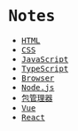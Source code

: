 # <samp>Notes</samp>

- <samp>[HTML](/notes/HTML/)</samp>
- <samp>[CSS](/notes/CSS/)</samp>
- <samp>[JavaScript](/notes/JavaScript/)</samp>
- <samp>[TypeScript](/notes/TypeScript/)</samp>
- <samp>[Browser](/notes/Browser/)</samp>
- <samp>[Node.js](/notes/Node/)</samp>
- <samp>[包管理器](/notes/包管理器/)</samp>
- <samp>[Vue](/notes/Vue/)</samp>
- <samp>[React](/notes/React/)</samp>
